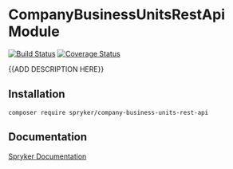 # CompanyBusinessUnitsRestApi Module
[![Build Status](https://travis-ci.org/spryker/company-business-units-rest-api.svg)](https://travis-ci.org/spryker/company-business-units-rest-api)
[![Coverage Status](https://coveralls.io/repos/github/spryker/company-business-units-rest-api/badge.svg)](https://coveralls.io/github/spryker/company-business-units-rest-api)

{{ADD DESCRIPTION HERE}}

## Installation

```
composer require spryker/company-business-units-rest-api
```

## Documentation

[Spryker Documentation](https://academy.spryker.com/developing_with_spryker/module_guide/modules.html)
